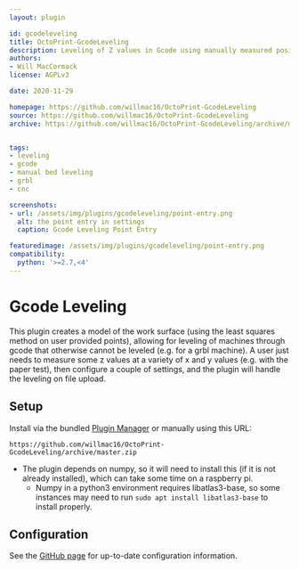 ```yaml
---
layout: plugin

id: gcodeleveling
title: OctoPrint-GcodeLeveling
description: Leveling of Z values in Gcode using manually measured positions
authors:
- Will MacCormack
license: AGPLv3

date: 2020-11-29

homepage: https://github.com/willmac16/OctoPrint-GcodeLeveling
source: https://github.com/willmac16/OctoPrint-GcodeLeveling
archive: https://github.com/willmac16/OctoPrint-GcodeLeveling/archive/master.zip


tags:
- leveling
- gcode
- manual bed leveling
- grbl
- cnc

screenshots:
- url: /assets/img/plugins/gcodeleveling/point-entry.png
  alt: the point entry in settings
  caption: Gcode Leveling Point Entry

featuredimage: /assets/img/plugins/gcodeleveling/point-entry.png
compatibility:
  python: '>=2.7,<4'
---
```


# Gcode Leveling

This plugin creates a model of the work surface (using the least squares method on user provided points), allowing for leveling of machines through gcode that otherwise cannot be leveled (e.g. for a grbl machine). A user just needs to measure some z values at a variety of x and y values (e.g. with the paper test), then configure a couple of settings, and the plugin will handle the leveling on file upload.

## Setup

Install via the bundled [Plugin Manager](https://docs.octoprint.org/en/master/bundledplugins/pluginmanager.html)
or manually using this URL:

    https://github.com/willmac16/OctoPrint-GcodeLeveling/archive/master.zip

+ The plugin depends on numpy, so it will need to install this (if it is not already installed), which can take some time on a raspberry pi.
    - Numpy in a python3 environment requires libatlas3-base, so some instances may need to run ```sudo apt install libatlas3-base``` to install properly.

## Configuration

See the [GitHub page](https://github.com/Willmac16/OctoPrint-GcodeLeveling#configuration) for up-to-date configuration information.
